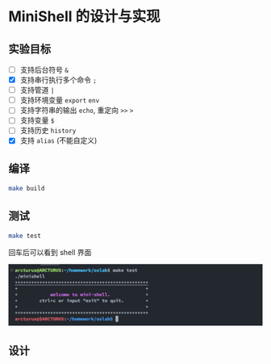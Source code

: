 # MiniShell 的设计与实现

## 实验目标

- [ ] 支持后台符号 `&`
- [x] 支持串行执行多个命令 `;`
- [ ] 支持管道 `|`
- [ ] 支持环境变量 `export` `env`
- [ ] 支持字符串的输出 `echo`, 重定向 `>>` `>`
- [ ] 支持变量 `$`
- [ ] 支持历史 `history`
- [x] 支持 `alias` (不能自定义)

## 编译

```bash
make build
```

## 测试

```bash
make test
```

回车后可以看到 shell 界面

![minishell](./assets/demo1.png)

## 设计